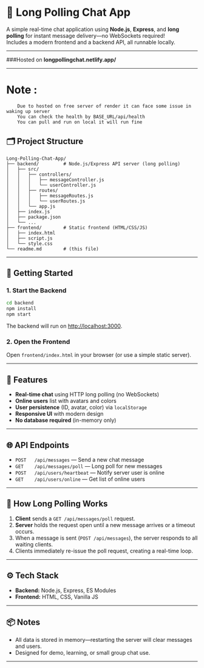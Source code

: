 # 💬 Long Polling Chat App

A simple real-time chat application using **Node.js**, **Express**, and **long polling** for instant message delivery—no WebSockets required!  
Includes a modern frontend and a backend API, all runnable locally.

---
###Hosted on
        **longpollingchat.netlify.app/**

---

# Note :
        Due to hosted on free server of render it can face some issue in waking up server 
        You can check the health by BASE_URL/api/health
        You can pull and run on local it will run fine

## 🗂 Project Structure

```
Long-Polling-Chat-App/
├── backend/         # Node.js/Express API server (long polling)
│   ├── src/
│   │   ├── controllers/
│   │   │   ├── messageController.js
│   │   │   └── userController.js
│   │   ├── routes/
│   │   │   ├── messageRoutes.js
│   │   │   └── userRoutes.js
│   │   └── app.js
│   ├── index.js
│   ├── package.json
│   └── ...
├── frontend/        # Static frontend (HTML/CSS/JS)
│   ├── index.html
│   ├── script.js
│   └── style.css
└── readme.md        # (this file)
```

---

## 🚀 Getting Started

### 1. Start the Backend

```sh
cd backend
npm install
npm start
```
The backend will run on [http://localhost:3000](http://localhost:3000).

### 2. Open the Frontend

Open `frontend/index.html` in your browser (or use a simple static server).

---

## 📝 Features

- **Real-time chat** using HTTP long polling (no WebSockets)
- **Online users** list with avatars and colors
- **User persistence** (ID, avatar, color) via `localStorage`
- **Responsive UI** with modern design
- **No database required** (in-memory only)

---

## 🌐 API Endpoints

- `POST   /api/messages` — Send a new chat message
- `GET    /api/messages/poll` — Long poll for new messages
- `POST   /api/users/heartbeat` — Notify server user is online
- `GET    /api/users/online` — Get list of online users

---

## 🧠 How Long Polling Works

1. **Client** sends a `GET /api/messages/poll` request.
2. **Server** holds the request open until a new message arrives or a timeout occurs.
3. When a message is sent (`POST /api/messages`), the server responds to all waiting clients.
4. Clients immediately re-issue the poll request, creating a real-time loop.

---

## ⚙️ Tech Stack

- **Backend:** Node.js, Express, ES Modules
- **Frontend:** HTML, CSS, Vanilla JS

---

## 📦 Notes

- All data is stored in memory—restarting the server will clear messages and users.
- Designed for demo, learning, or small group chat use.

---
